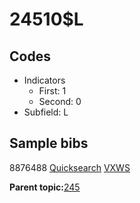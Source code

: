 # 24510$L

## Codes

-   Indicators
    -   First: 1
    -   Second: 0
-   Subfield: L

## Sample bibs

8876488 [Quicksearch](https://search.library.yale.edu/catalog/8876488) [VXWS](http://prodorbis.library.yale.edu:7014/vxws/GetHoldingsService?bibId=8876488)

**Parent topic:**[245](../../tags/245/245.md)

